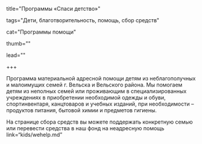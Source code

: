 title="Программы «Спаси детство»" 

tags="Дети, благотворительность, помощь, сбор средств" 

cat="Программы помощи" 

thumb="" 

lead=""

+++

Программа материальной адресной помощи детям из неблагополучных и малоимущих семей г. Вельска и Вельского района. Мы помогаем детям из неполных семей или проживающим в специализированных учреждениях в приобретении необходимой одежды и обуви, спортинвентаря, канцтоваров и учебных изданий, при необходимости – продуктов питания, бытовой химии и предметов гигиены.

На странице сбора средств вы можете поддержать конкретную семью или перевести средства в наш фонд на неадресную помощь link=“kids/wehelp.md”

